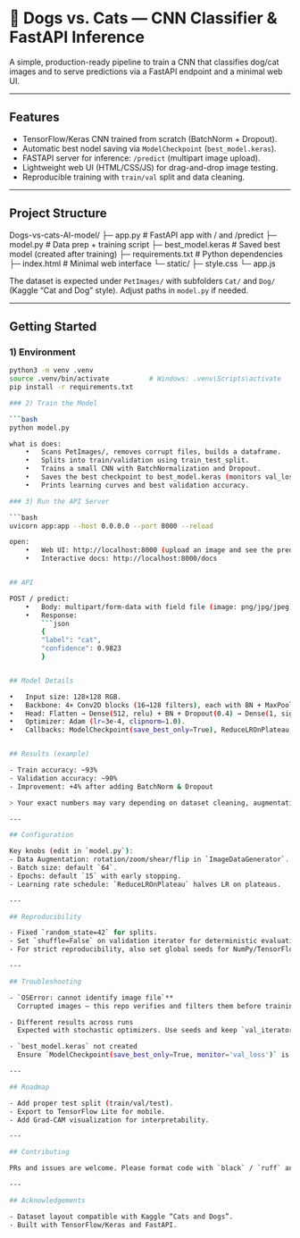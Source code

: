 # 🐶 Dogs vs. Cats — CNN Classifier & FastAPI Inference

A simple, production-ready pipeline to train a CNN that classifies dog/cat images and to serve predictions via a FastAPI endpoint and a minimal web UI.

---

## Features

- TensorFlow/Keras CNN trained from scratch (BatchNorm + Dropout).
- Automatic best nodel saving via `ModelCheckpoint` (`best_model.keras`).
- FASTAPI server for inference: `/predict` (multipart image upload).
- Lightweight web UI (HTML/CSS/JS) for drag-and-drop image testing.
- Reproducible training with `train/val` split and data cleaning.

---

## Project Structure

Dogs-vs-cats-AI-model/
├─ app.py                  # FastAPI app with / and /predict
├─ model.py                # Data prep + training script
├─ best_model.keras        # Saved best model (created after training)
├─ requirements.txt        # Python dependencies
├─ index.html              # Minimal web interface
└─ static/
├─ style.css
└─ app.js

The dataset is expected under `PetImages/` with subfolders `Cat/` and `Dog/` (Kaggle “Cat and Dog” style). Adjust paths in `model.py` if needed.

---

## Getting Started

### 1) Environment 

```bash
python3 -m venv .venv
source .venv/bin/activate          # Windows: .venv\Scripts\activate
pip install -r requirements.txt

### 2) Train the Model

```bash
python model.py

what is does:
    •	Scans PetImages/, removes corrupt files, builds a dataframe.
	•	Splits into train/validation using train_test_split.
	•	Trains a small CNN with BatchNormalization and Dropout.
	•	Saves the best checkpoint to best_model.keras (monitors val_loss).
	•	Prints learning curves and best validation accuracy.

### 3) Run the API Server

```bash
uvicorn app:app --host 0.0.0.0 --port 8000 --reload

open:
    •	Web UI: http://localhost:8000 (upload an image and see the prediction)
	•	Interactive docs: http://localhost:8000/docs 


## API

POST / predict:
    •	Body: multipart/form-data with field file (image: png/jpg/jpeg).
	•	Response:
        ```json
        {
        "label": "cat",
        "confidence": 0.9823
        }


## Model Details

•	Input size: 128×128 RGB.
•	Backbone: 4× Conv2D blocks (16→128 filters), each with BN + MaxPool.
•	Head: Flatten → Dense(512, relu) + BN + Dropout(0.4) → Dense(1, sigmoid).
•	Optimizer: Adam (lr=3e-4, clipnorm=1.0).
•	Callbacks: ModelCheckpoint(save_best_only=True), ReduceLROnPlateau, EarlyStopping(restore_best_weights=True).


## Results (example)

- Train accuracy: ~93%
- Validation accuracy: ~90%
- Improvement: +4% after adding BatchNorm & Dropout

> Your exact numbers may vary depending on dataset cleaning, augmentations, and random seed.

---

## Configuration

Key knobs (edit in `model.py`):
- Data Augmentation: rotation/zoom/shear/flip in `ImageDataGenerator`.
- Batch size: default `64`.
- Epochs: default `15` with early stopping.
- Learning rate schedule: `ReduceLROnPlateau` halves LR on plateaus.

---

## Reproducibility

- Fixed `random_state=42` for splits.
- Set `shuffle=False` on validation iterator for deterministic evaluation.
- For strict reproducibility, also set global seeds for NumPy/TensorFlow and disable nondeterministic ops.

---

## Troubleshooting

- `OSError: cannot identify image file`**  
  Corrupted images — this repo verifies and filters them before training.

- Different results across runs
  Expected with stochastic optimizers. Use seeds and keep `val_iterator` deterministic.

- `best_model.keras` not created  
  Ensure `ModelCheckpoint(save_best_only=True, monitor='val_loss')` is active and you ran `model.py` to completion.

---

## Roadmap

- Add proper test split (train/val/test).
- Export to TensorFlow Lite for mobile.
- Add Grad-CAM visualization for interpretability.

---

## Contributing

PRs and issues are welcome. Please format code with `black` / `ruff` and include a brief description of changes and validation steps.

---

## Acknowledgements

- Dataset layout compatible with Kaggle “Cats and Dogs”.
- Built with TensorFlow/Keras and FastAPI.